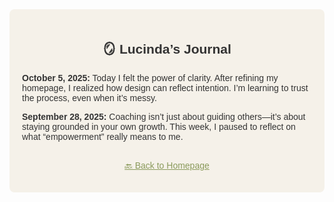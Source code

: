 <div style="background-color:#F5F1E9; padding:20px; border-radius:8px; font-family:'Montserrat', sans-serif; color:#333;">
  <h2 style="text-align:center;">🪞 Lucinda’s Journal</h2>

  <p><strong>October 5, 2025:</strong> Today I felt the power of clarity. After refining my homepage, I realized how design can reflect intention. I’m learning to trust the process, even when it’s messy.</p>

  <p><strong>September 28, 2025:</strong> Coaching isn’t just about guiding others—it’s about staying grounded in your own growth. This week, I paused to reflect on what “empowerment” really means to me.</p>

  <p style="text-align:center; margin-top:30px;">
    <a href="index.md#top" style="color:#8A9A5B;">🔙 Back to Homepage</a>
  </p>
</div>

